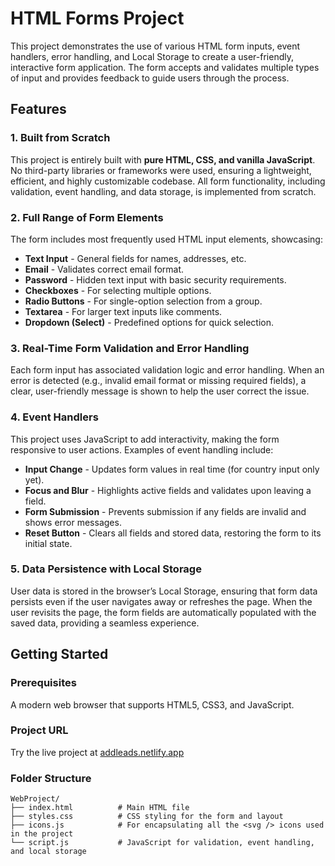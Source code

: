 # HTML Forms Project

This project demonstrates the use of various HTML form inputs, event handlers, error handling, and Local Storage to create a user-friendly, interactive form application. The form accepts and validates multiple types of input and provides feedback to guide users through the process.

## Features

### 1. Built from Scratch
This project is entirely built with **pure HTML, CSS, and vanilla JavaScript**. No third-party libraries or frameworks were used, ensuring a lightweight, efficient, and highly customizable codebase. All form functionality, including validation, event handling, and data storage, is implemented from scratch.

### 2. Full Range of Form Elements
The form includes most frequently used HTML input elements, showcasing:
- **Text Input** - General fields for names, addresses, etc.
- **Email** - Validates correct email format.
- **Password** - Hidden text input with basic security requirements.
- **Checkboxes** - For selecting multiple options.
- **Radio Buttons** - For single-option selection from a group.
- **Textarea** - For larger text inputs like comments.
- **Dropdown (Select)** - Predefined options for quick selection.

### 3. Real-Time Form Validation and Error Handling
Each form input has associated validation logic and error handling. When an error is detected (e.g., invalid email format or missing required fields), a clear, user-friendly message is shown to help the user correct the issue. 

### 4. Event Handlers
This project uses JavaScript to add interactivity, making the form responsive to user actions. Examples of event handling include:
- **Input Change** - Updates form values in real time (for country input only yet).
- **Focus and Blur** - Highlights active fields and validates upon leaving a field.
- **Form Submission** - Prevents submission if any fields are invalid and shows error messages.
- **Reset Button** - Clears all fields and stored data, restoring the form to its initial state.

### 5. Data Persistence with Local Storage
User data is stored in the browser’s Local Storage, ensuring that form data persists even if the user navigates away or refreshes the page. When the user revisits the page, the form fields are automatically populated with the saved data, providing a seamless experience.

## Getting Started

### Prerequisites
A modern web browser that supports HTML5, CSS3, and JavaScript.

### Project URL
Try the live project at [addleads.netlify.app](https://addleads.netlify.app)

### Folder Structure
```
WebProject/
├── index.html          # Main HTML file
├── styles.css          # CSS styling for the form and layout
├── icons.js            # For encapsulating all the <svg /> icons used in the project 
└── script.js           # JavaScript for validation, event handling, and local storage